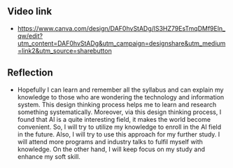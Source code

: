 ## Video link
- https://www.canva.com/design/DAF0hvStADg/lS3HZ79EsTmqDMf9Eln_qw/edit?utm_content=DAF0hvStADg&utm_campaign=designshare&utm_medium=link2&utm_source=sharebutton

## Reflection
- Hopefully I can learn and remember all the syllabus and can explain my knowledge to those who are wondering the technology and information system. This design thinking process helps me to learn and research something systematically. Moreover, via this design thinking process, I found that AI is a quite interesting field, it makes the world become convenient. So, I will try to utilize my knowledge to enroll in the AI field in the future. Also, I will try to use this approach for my further study. I will attend more programs and industry talks to fulfil myself with knowledge. On the other hand, I will keep focus on my study and enhance my soft skill.
